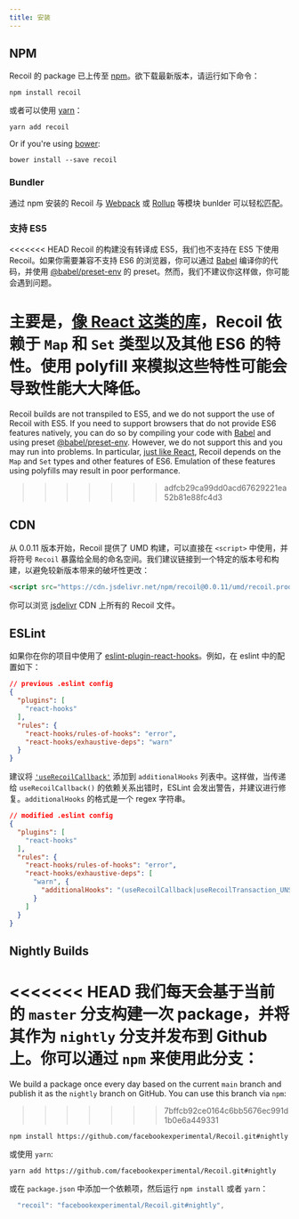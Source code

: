 ```yaml
---
title: 安装
---
```


## NPM

Recoil 的 package 已上传至 <a href="https://www.npmjs.com/get-npm" target="_blank">npm</a>。欲下载最新版本，请运行如下命令：

```shell
npm install recoil
```

或者可以使用 <a href="https://classic.yarnpkg.com/en/docs/install/" target="_blank">yarn</a>：

```shell
yarn add recoil
```

Or if you're using [bower](https://bower.io/#install-bower):

```shell
bower install --save recoil
```

### Bundler

通过 npm 安装的 Recoil 与 [Webpack](https://webpack.js.org/) 或 [Rollup](https://rollupjs.org/) 等模块 bunlder 可以轻松匹配。

### 支持 ES5

<<<<<<< HEAD
Recoil 的构建没有转译成 ES5，我们也不支持在 ES5 下使用 Recoil。如果你需要兼容不支持 ES6 的浏览器，你可以通过 [Babel](https://babeljs.io/) 编译你的代码，并使用 [@babel/preset-env](https://babeljs.io/docs/en/babel-preset-env) 的 preset。然而，我们不建议你这样做，你可能会遇到问题。

主要是，[像 React 这类的库](https://reactjs.org/docs/javascript-environment-requirements.html)，Recoil 依赖于 `Map` 和 `Set` 类型以及其他 ES6 的特性。使用 polyfill 来模拟这些特性可能会导致性能大大降低。
=======
Recoil builds are not transpiled to ES5, and we do not support the use of Recoil with ES5. If you need to support browsers that do not provide ES6 features natively, you can do so by compiling your code with [Babel](https://babeljs.io/) and using preset [@babel/preset-env](https://babeljs.io/docs/en/babel-preset-env). However, we do not support this and you may run into problems.  In particular, [just like React](https://reactjs.org/docs/javascript-environment-requirements.html), Recoil depends on the `Map` and `Set` types and other features of ES6. Emulation of these features using polyfills may result in poor performance.
>>>>>>> adfcb29ca99dd0acd67629221ea52b81e88fc4d3

## CDN

从 0.0.11 版本开始，Recoil 提供了 UMD 构建，可以直接在 `<script>` 中使用，并将符号 `Recoil` 暴露给全局的命名空间。我们建议链接到一个特定的版本号和构建，以避免较新版本带来的破坏性更改：

```html
<script src="https://cdn.jsdelivr.net/npm/recoil@0.0.11/umd/recoil.production.js"></script>
```

你可以浏览 [jsdelivr](https://www.jsdelivr.com/package/npm/recoil) CDN 上所有的 Recoil 文件。

## ESLint

如果你在你的项目中使用了 [eslint-plugin-react-hooks](https://www.npmjs.com/package/eslint-plugin-react-hooks)。例如，在 eslint 中的配置如下：

```json
// previous .eslint config
{
  "plugins": [
    "react-hooks"
  ],
  "rules": {
    "react-hooks/rules-of-hooks": "error",
    "react-hooks/exhaustive-deps": "warn"
  }
}
```

建议将 [`'useRecoilCallback'`](/docs/api-reference/core/useRecoilCallback) 添加到 `additionalHooks` 列表中。这样做，当传递给 `useRecoilCallback()` 的依赖关系出错时，ESLint 会发出警告，并建议进行修复。`additionalHooks` 的格式是一个 regex 字符串。

```json
// modified .eslint config
{
  "plugins": [
    "react-hooks"
  ],
  "rules": {
    "react-hooks/rules-of-hooks": "error",
    "react-hooks/exhaustive-deps": [
      "warn", {
        "additionalHooks": "(useRecoilCallback|useRecoilTransaction_UNSTABLE)"
      }
    ]
  }
}
```

## Nightly Builds

<<<<<<< HEAD
我们每天会基于当前的 `master` 分支构建一次 package，并将其作为 `nightly` 分支并发布到 Github 上。你可以通过 `npm` 来使用此分支：
=======
We build a package once every day based on the current `main` branch and publish it as the `nightly` branch on GitHub.  You can use this branch via `npm`:
>>>>>>> 7bffcb92ce0164c6bb5676ec991d1b0e6a449331

```shell
npm install https://github.com/facebookexperimental/Recoil.git#nightly
```

 或使用 `yarn`:
 ```shell
 yarn add https://github.com/facebookexperimental/Recoil.git#nightly
 ```
 或在 `package.json` 中添加一个依赖项，然后运行 `npm install` 或者 `yarn`：
```js
  "recoil": "facebookexperimental/Recoil.git#nightly",
```
